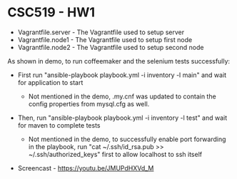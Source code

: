 # CSC519 - HW1

* Vagrantfile.server - The Vagrantfile used to setup server
* Vagrantfile.node1 - The Vagrantfile used to setup first node
* Vagrantfile.node2 - The Vagrantfile used to setup second node

As shown in demo, to run coffeemaker and the selenium tests successfully: 
* First run "ansible-playbook playbook.yml -i inventory -l main" and wait for application to start
	* Not mentioned in the demo, .my.cnf was updated to contain the config properties from mysql.cfg as well. 
* Then, run "ansible-playbook playbook.yml -i inventory -l test" and wait for maven to complete tests
	* Not mentioned in the demo, to successfully enable port forwarding in the playbook, run "cat ~/.ssh/id_rsa.pub >> ~/.ssh/authorized_keys" first to allow localhost to ssh itself


* Screencast - https://youtu.be/JMUPdHXVd_M
